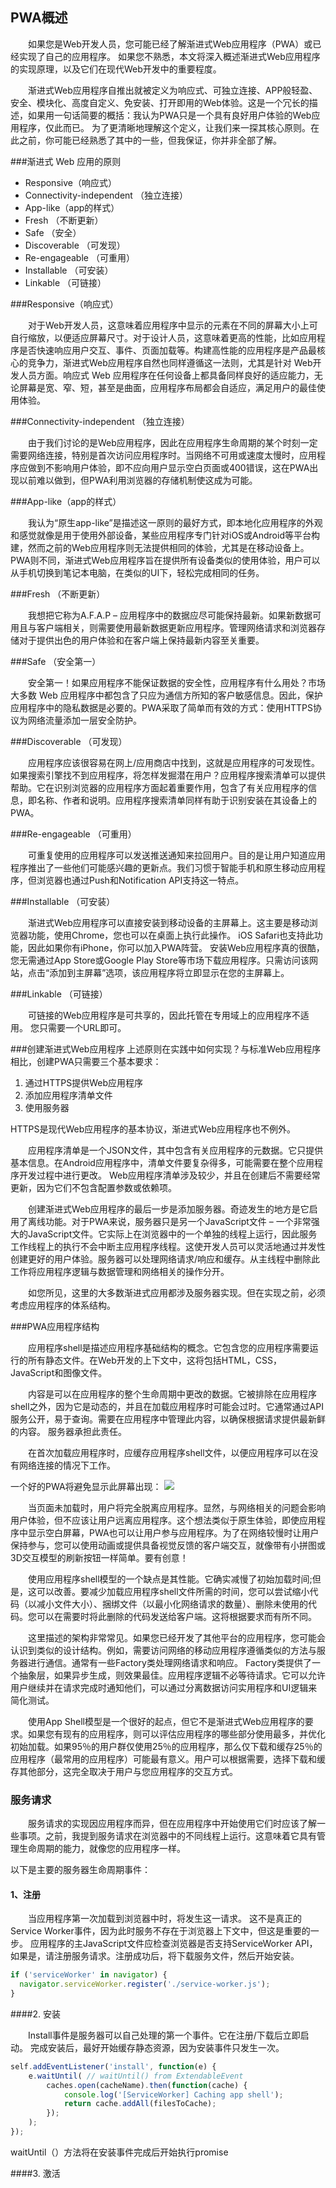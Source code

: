 ## PWA概述

&emsp;&emsp;如果您是Web开发人员，您可能已经了解渐进式Web应用程序（PWA）或已经实现了自己的应用程序。 如果您不熟悉，本文将深入概述渐进式Web应用程序的实现原理，以及它们在现代Web开发中的重要程度。

&emsp;&emsp;渐进式Web应用程序自推出就被定义为响应式、可独立连接、APP般轻盈、安全、模块化、高度自定义、免安装、打开即用的Web体验。这是一个冗长的描述，如果用一句话简要的概括：我认为PWA只是一个具有良好用户体验的Web应用程序，仅此而已。
为了更清晰地理解这个定义，让我们来一探其核心原则。在此之前，你可能已经熟悉了其中的一些，但我保证，你并非全部了解。

###渐进式 Web 应用的原则

<ul>
    <li>Responsive（响应式）</li>
    <li>Connectivity-independent （独立连接）</li>
    <li>App-like（app的样式）</li>
    <li>Fresh （不断更新）</li>
    <li>Safe （安全）</li>
    <li>Discoverable （可发现）</li>
    <li>Re-engageable （可重用）</li>
    <li>Installable （可安装）</li>
    <li>Linkable （可链接）</li>
</ul>

###Responsive（响应式）

&emsp;&emsp;对于Web开发人员，这意味着应用程序中显示的元素在不同的屏幕大小上可自行缩放，以便适应屏幕尺寸。对于设计人员，这意味着更高的性能，比如应用程序是否快速响应用户交互、事件、页面加载等。构建高性能的应用程序是产品最核心的竞争力，渐进式Web应用程序自然也同样遵循这一法则，尤其是针对 Web开发人员方面。响应式 Web 应用程序在任何设备上都具备同样良好的适应能力，无论屏幕是宽、窄、短，甚至是曲面，应用程序布局都会自适应，满足用户的最佳使用体验。

###Connectivity-independent （独立连接）

&emsp;&emsp;由于我们讨论的是Web应用程序，因此在应用程序生命周期的某个时刻一定需要网络连接，特别是首次访问应用程序时。当网络不可用或速度太慢时，应用程序应做到不影响用户体验，即不应向用户显示空白页面或400错误，这在PWA出现以前难以做到，但PWA利用浏览器的存储机制使这成为可能。

###App-like（app的样式）

&emsp;&emsp;我认为“原生app-like”是描述这一原则的最好方式，即本地化应用程序的外观和感觉就像是用于使用外部设备，某些应用程序专门针对iOS或Android等平台构建，然而之前的Web应用程序则无法提供相同的体验，尤其是在移动设备上。 PWA则不同，渐进式Web应用程序旨在提供所有设备类似的使用体验，用户可以从手机切换到笔记本电脑，在类似的UI下，轻松完成相同的任务。

###Fresh （不断更新）

&emsp;&emsp;我想把它称为A.F.A.P – 应用程序中的数据应尽可能保持最新。如果新数据可用且与客户端相关，则需要使用最新数据更新应用程序。管理网络请求和浏览器存储对于提供出色的用户体验和在客户端上保持最新内容至关重要。

###Safe （安全第一）

&emsp;&emsp;安全第一！如果应用程序不能保证数据的安全性，应用程序有什么用处？市场大多数 Web 应用程序中都包含了只应为通信方所知的客户敏感信息。因此，保护应用程序中的隐私数据是必要的。PWA采取了简单而有效的方式：使用HTTPS协议为网络流量添加一层安全防护。

###Discoverable （可发现）

&emsp;&emsp;应用程序应该很容易在网上/应用商店中找到，这就是应用程序的可发现性。如果搜索引擎找不到应用程序，将怎样发掘潜在用户？应用程序搜索清单可以提供帮助。它在识别浏览器的应用程序方面起着重要作用，包含了有关应用程序的信息，即名称、作者和说明。应用程序搜索清单同样有助于识别安装在其设备上的PWA。

###Re-engageable （可重用）

&emsp;&emsp;可重复使用的应用程序可以发送推送通知来拉回用户。目的是让用户知道应用程序推出了一些他们可能感兴趣的更新点。我们习惯于智能手机和原生移动应用程序，但浏览器也通过Push和Notification API支持这一特点。

###Installable （可安装）

&emsp;&emsp;渐进式Web应用程序可以直接安装到移动设备的主屏幕上。这主要是移动浏览器功能，使用Chrome，您也可以在桌面上执行此操作。 iOS Safari也支持此功能，因此如果你有iPhone，你可以加入PWA阵营。 安装Web应用程序真的很酷，您无需通过App Store或Google Play Store等市场下载应用程序。只需访问该网站，点击“添加到主屏幕”选项，该应用程序将立即显示在您的主屏幕上。

###Linkable （可链接）

&emsp;&emsp;可链接的Web应用程序是可共享的，因此托管在专用域上的应用程序不适用。 您只需要一个URL即可。

###创建渐进式Web应用程序
上述原则在实践中如何实现？与标准Web应用程序相比，创建PWA只需要三个基本要求：

<ol>
    <li>通过HTTPS提供Web应用程序</li>
    <li>添加应用程序清单文件</li>
    <li>使用服务器</li>
</ol>

HTTPS是现代Web应用程序的基本协议，渐进式Web应用程序也不例外。

&emsp;&emsp;应用程序清单是一个JSON文件，其中包含有关应用程序的元数据。它只提供基本信息。在Android应用程序中，清单文件要复杂得多，可能需要在整个应用程序开发过程中进行更改。 Web应用程序清单涉及较少，并且在创建后不需要经常更新，因为它们不包含配置参数或依赖项。

&emsp;&emsp;创建渐进式Web应用程序的最后一步是添加服务器。奇迹发生的地方是它启用了离线功能。对于PWA来说，服务器只是另一个JavaScript文件 – 一个非常强大的JavaScript文件。它实际上在浏览器中的一个单独的线程上运行，因此服务工作线程上的执行不会中断主应用程序线程。这使开发人员可以灵活地通过并发性创建更好的用户体验。服务器可以处理网络请求/响应和缓存。从主线程中删除此工作将应用程序逻辑与数据管理和网络相关的操作分开。

&emsp;&emsp;如您所见，这里的大多数渐进式应用都涉及服务器实现。但在实现之前，必须考虑应用程序的体系结构。

###PWA应用程序结构

&emsp;&emsp;应用程序shell是描述应用程序基础结构的概念。它包含您的应用程序需要运行的所有静态文件。在Web开发的上下文中，这将包括HTML，CSS，JavaScript和图像文件。

&emsp;&emsp;内容是可以在应用程序的整个生命周期中更改的数据。它被排除在应用程序shell之外，因为它是动态的，并且在加载应用程序时可能会过时。它通常通过API服务公开，易于查询。需要在应用程序中管理此内容，以确保根据请求提供最新鲜的内容。 服务器承担此责任。

&emsp;&emsp;在首次加载应用程序时，应缓存应用程序shell文件，以便应用程序可以在没有网络连接的情况下工作。

一个好的PWA将避免显示此屏幕出现：
![](/assets/21b8e40de672ed0cb51089d042e7a89f.png)

&emsp;&emsp;当页面未加载时，用户将完全脱离应用程序。显然，与网络相关的问题会影响用户体验，但不应该让用户远离应用程序。这个想法类似于原生体验，即使应用程序中显示空白屏幕，PWA也可以让用户参与应用程序。为了在网络较慢时让用户保持参与，您可以使用动画或提供具备视觉反馈的客户端交互，就像带有小拼图或3D交互模型的刷新按钮一样简单。要有创意！

&emsp;&emsp;使用应用程序shell模型的一个缺点是其性能。它确实减慢了初始加载时间;但是，这可以改善。要减少加载应用程序shell文件所需的时间，您可以尝试缩小代码（以减小文件大小）、捆绑文件（以最小化网络请求的数量）、删除未使用的代码。您可以在需要时将此删除的代码发送给客户端。这将根据要求而有所不同。

&emsp;&emsp;这里描述的架构非常常见。如果您已经开发了其他平台的应用程序，您可能会认识到类似的设计结构。例如，需要访问网络的移动应用程序遵循类似的方法与服务器进行通信。通常有一些Factory类处理网络请求和响应。 Factory类提供了一个抽象层，如果异步生成，则效果最佳。应用程序逻辑不必等待请求。它可以允许用户继续并在请求完成时通知他们，可以通过分离数据访问实用程序和UI逻辑来简化测试。

&emsp;&emsp;使用App Shell模型是一个很好的起点，但它不是渐进式Web应用程序的要求。如果您有现有的应用程序，则可以评估应用程序的哪些部分使用最多，并优化初始加载。如果95％的用户群仅使用25％的应用程序，那么仅下载和缓存25％的应用程序（最常用的应用程序）可能最有意义。用户可以根据需要，选择下载和缓存其他部分，这完全取决于用户与您应用程序的交互方式。

### 服务请求

&emsp;&emsp;服务请求的实现因应用程序而异，但在应用程序中开始使用它们时应该了解一些事项。之前，我提到服务请求在浏览器中的不同线程上运行。这意味着它具有管理生命周期的能力，就像您的应用程序一样。

以下是主要的服务器生命周期事件：

#### 1、注册

&emsp;&emsp;当应用程序第一次加载到浏览器中时，将发生这一请求。 这不是真正的Service Worker事件，因为此时服务不存在于浏览器上下文中，但这是重要的一步。 应用程序的主JavaScript文件应检查浏览器是否支持ServiceWorker API，如果是，请注册服务请求。注册成功后，将下载服务文件，然后开始安装。

```javascript
if ('serviceWorker' in navigator) { 
  navigator.serviceWorker.register('./service-worker.js'); 
}
```
####2. 安装

&emsp;&emsp;Install事件是服务器可以自己处理的第一个事件。它在注册/下载后立即启动。 完成安装后，最好开始缓存静态资源，因为安装事件只发生一次。

```javascript
self.addEventListener('install', function(e) {
    e.waitUntil( // waitUntil() from ExtendableEvent
        caches.open(cacheName).then(function(cache) {
            console.log('[ServiceWorker] Caching app shell');
            return cache.addAll(filesToCache);
        });
    );
});
```
waitUntil（）方法将在安装事件完成后开始执行promise

####3. 激活